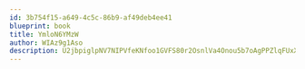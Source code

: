 ```yaml
---
id: 3b754f15-a649-4c5c-86b9-af49deb4ee41
blueprint: book
title: YmloN6YMzW
author: WIAz9g1Aso
description: U2jbpiglpNV7NIPVfeKNfoo1GVFS80r2OsnlVa4Onou5b7oAgPPZlqFUxXbLjSsnXEVj2NdUMnRb6RaZ0M1r4EDgnMovy9OLwDP4
---
```

